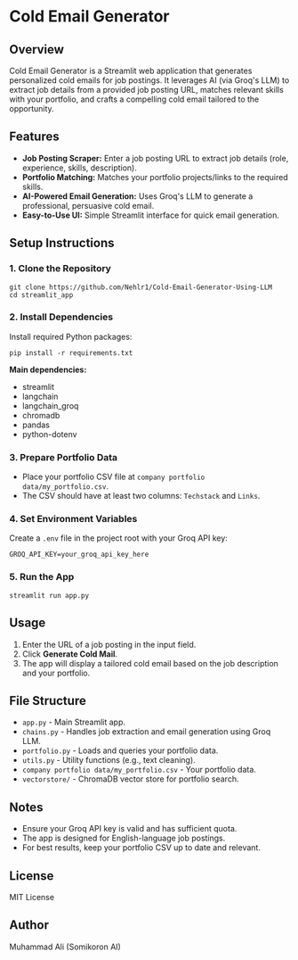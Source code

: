 # Cold Email Generator

## Overview
Cold Email Generator is a Streamlit web application that generates personalized cold emails for job postings. It leverages AI (via Groq's LLM) to extract job details from a provided job posting URL, matches relevant skills with your portfolio, and crafts a compelling cold email tailored to the opportunity.

## Features
- **Job Posting Scraper:** Enter a job posting URL to extract job details (role, experience, skills, description).
- **Portfolio Matching:** Matches your portfolio projects/links to the required skills.
- **AI-Powered Email Generation:** Uses Groq's LLM to generate a professional, persuasive cold email.
- **Easy-to-Use UI:** Simple Streamlit interface for quick email generation.

## Setup Instructions

### 1. Clone the Repository
```
git clone https://github.com/Nehlr1/Cold-Email-Generator-Using-LLM
cd streamlit_app
```

### 2. Install Dependencies
Install required Python packages:
```
pip install -r requirements.txt
```

**Main dependencies:**
- streamlit
- langchain
- langchain_groq
- chromadb
- pandas
- python-dotenv

### 3. Prepare Portfolio Data
- Place your portfolio CSV file at `company portfolio data/my_portfolio.csv`.
- The CSV should have at least two columns: `Techstack` and `Links`.

### 4. Set Environment Variables
Create a `.env` file in the project root with your Groq API key:
```
GROQ_API_KEY=your_groq_api_key_here
```

### 5. Run the App
```
streamlit run app.py
```

## Usage
1. Enter the URL of a job posting in the input field.
2. Click **Generate Cold Mail**.
3. The app will display a tailored cold email based on the job description and your portfolio.

## File Structure
- `app.py` - Main Streamlit app.
- `chains.py` - Handles job extraction and email generation using Groq LLM.
- `portfolio.py` - Loads and queries your portfolio data.
- `utils.py` - Utility functions (e.g., text cleaning).
- `company portfolio data/my_portfolio.csv` - Your portfolio data.
- `vectorstore/` - ChromaDB vector store for portfolio search.

## Notes
- Ensure your Groq API key is valid and has sufficient quota.
- The app is designed for English-language job postings.
- For best results, keep your portfolio CSV up to date and relevant.

## License
MIT License

## Author
Muhammad Ali (Somikoron AI)
